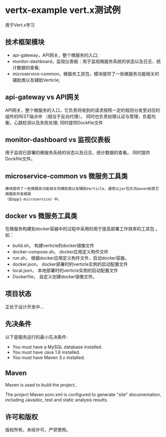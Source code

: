 vertx-example vert.x测试例
======================================================================================================

用于Vert.x学习
 
 
 技术框架模块
 ------------------------------------------------------------------------------------------------------
 
  - api-gateway，API网关，整个微服务的入口;
  - monitor-dashboard，监视仪表板：用于监视微服务系统的状态以及日志、统计数据的查看;
  - microservice-common，微服务工具包，模块提供了一些微服务功能相关的辅助类以及辅助Verticle;   

 api-gateway vs API网关
 -------------------------------------------------------------------------------------------------------
  API网关，整个微服务的入口，它负责将收到的请求按照一定的规则分发至对应的组件的REST端点中
 （相当于反向代理）。
 同时也负责权限认证与管理，负载均衡，心跳检测以及失败处理;
 同时提供Dockfile文件
 
 
 monitor-dashboard vs 监视仪表板
 -------------------------------------------------------------------------------------------------------
 用于监视已部署的微服务系统的状态以及日志、统计数据的查看。
 同时提供Dockfile文件。
 
 microservice-common vs 微服务工具类
 -------------------------------------------------------------------------------------------------------
    模块提供了一些微服务功能相关的辅助类以及辅助Verticle，通常以jar包方式maven到其它微服务开发框架
    （如app1-microservice）中。
 
 docker vs 微服务工具类
 -------------------------------------------------------------------------------------------------------
 在微服务构建到docker容器中的过程中采用的用于提高部署工作效率的工具包 。
 如：
  - build.sh，				构建verticle的docker镜像文件
  - docker-compose.sh，	    docker应用定义构件文件
  - run.sh，	        			根据docker应用定义构件文件，启动docker容器。
  - docker.json，				docker部署时的verticle实例的启动配置文件
  - local.json，				本地部署时的verticle实例的启动配置文件
  - Dockerfile，				自定义创建docker镜像文件。

 
项目状态
-------------------------------------------------------------------------------------------------------

正处于设计开发中...


先决条件
-------------------------------------------------------------------------------------------------------

以下是服务运行的最小先决条件:
 - You must have a MySQL database installed.
 - You must have Java 1.8 installed.
 - You must have Maven 3.x installed.


Maven
-------------------------------------------------------------------------------------------------------

Maven is used to build the project.. 

The project Maven pom.xml is configured to generate "site" documentation, including Javadoc, test
and static analysis results.


许可和版权
-------------------------------------------------------------------------------------------------------

版权所有，未经许可，严禁使用。

